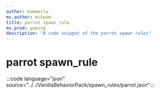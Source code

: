 ```yaml
---
author: mammerla
ms.author: mikeam
title: parrot spawn_rule
ms.prod: gaming
description: "A code snippet of the parrot spawn rules"
---
```


# parrot spawn_rule

:::code language="json" source="../../VanillaBehaviorPack/spawn_rules/parrot.json":::
